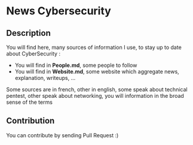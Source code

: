 # News Cybersecurity

## Description

You will find here, many sources of information I use, to stay up to date about CyberSecurity :
- You will find in **People.md**, some people to follow
- You will find in **Website.md**, some website which aggregate news, explanation, writeups, ...

Some sources are in french, other in english, some speak about technical pentest, other speak about networking, you will information in the broad sense of the terms

## Contribution

You can contribute by sending Pull Request :)